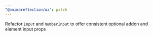 ```yaml
---
"@animareflection/ui": patch
---
```


Refactor `Input` and `NumberInput` to offer consistent optional addon and element input props
